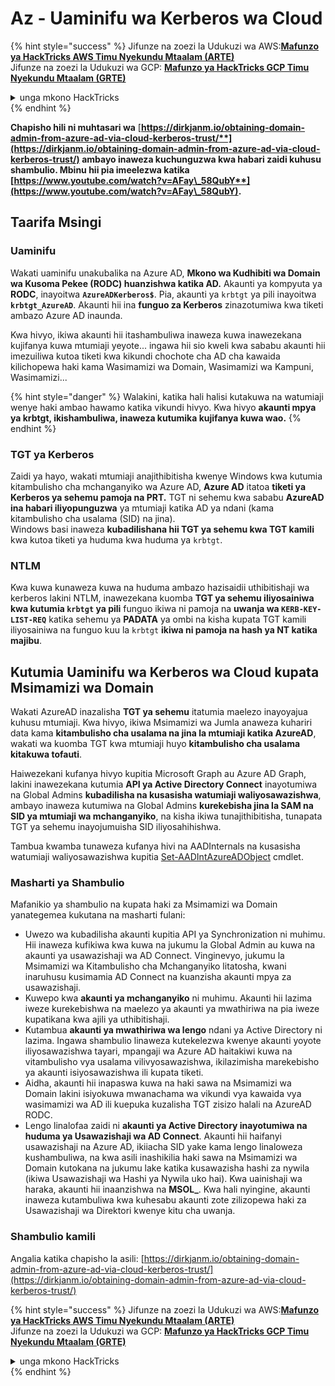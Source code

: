 # Az - Uaminifu wa Kerberos wa Cloud

{% hint style="success" %}
Jifunze na zoezi la Udukuzi wa AWS:<img src="/.gitbook/assets/image.png" alt="" data-size="line">[**Mafunzo ya HackTricks AWS Timu Nyekundu Mtaalam (ARTE)**](https://training.hacktricks.xyz/courses/arte)<img src="/.gitbook/assets/image.png" alt="" data-size="line">\
Jifunze na zoezi la Udukuzi wa GCP: <img src="/.gitbook/assets/image (2).png" alt="" data-size="line">[**Mafunzo ya HackTricks GCP Timu Nyekundu Mtaalam (GRTE)**<img src="/.gitbook/assets/image (2).png" alt="" data-size="line">](https://training.hacktricks.xyz/courses/grte)

<details>

<summary>unga mkono HackTricks</summary>

* Angalia [**mpango wa michango**](https://github.com/sponsors/carlospolop)!
* **Jiunge na** 💬 [**kikundi cha Discord**](https://discord.gg/hRep4RUj7f) au [**kikundi cha telegram**](https://t.me/peass) au **tufuate** kwenye **Twitter** 🐦 [**@hacktricks\_live**](https://twitter.com/hacktricks\_live)**.**
* **Shiriki mbinu za udukuzi kwa kuwasilisha PRs kwa** [**HackTricks**](https://github.com/carlospolop/hacktricks) na [**HackTricks Cloud**](https://github.com/carlospolop/hacktricks-cloud) repos za github.

</details>
{% endhint %}

**Chapisho hili ni muhtasari wa** [**https://dirkjanm.io/obtaining-domain-admin-from-azure-ad-via-cloud-kerberos-trust/**](https://dirkjanm.io/obtaining-domain-admin-from-azure-ad-via-cloud-kerberos-trust/) **ambayo inaweza kuchunguzwa kwa habari zaidi kuhusu shambulio. Mbinu hii pia imeelezwa katika** [**https://www.youtube.com/watch?v=AFay\_58QubY**](https://www.youtube.com/watch?v=AFay\_58QubY)**.**

## Taarifa Msingi

### Uaminifu

Wakati uaminifu unakubalika na Azure AD, **Mkono wa Kudhibiti wa Domain wa Kusoma Pekee (RODC) huanzishwa katika AD.** Akaunti ya kompyuta ya **RODC**, inayoitwa **`AzureADKerberos$`**. Pia, akaunti ya `krbtgt` ya pili inayoitwa **`krbtgt_AzureAD`**. Akaunti hii ina **funguo za Kerberos** zinazotumiwa kwa tiketi ambazo Azure AD inaunda.

Kwa hivyo, ikiwa akaunti hii itashambuliwa inaweza kuwa inawezekana kujifanya kuwa mtumiaji yeyote... ingawa hii sio kweli kwa sababu akaunti hii imezuiliwa kutoa tiketi kwa kikundi chochote cha AD cha kawaida kilichopewa haki kama Wasimamizi wa Domain, Wasimamizi wa Kampuni, Wasimamizi...

{% hint style="danger" %}
Walakini, katika hali halisi kutakuwa na watumiaji wenye haki ambao hawamo katika vikundi hivyo. Kwa hivyo **akaunti mpya ya krbtgt, ikishambuliwa, inaweza kutumika kujifanya kuwa wao.**
{% endhint %}

### TGT ya Kerberos

Zaidi ya hayo, wakati mtumiaji anajithibitisha kwenye Windows kwa kutumia kitambulisho cha mchanganyiko wa Azure AD, **Azure AD** itatoa **tiketi ya Kerberos ya sehemu pamoja na PRT.** TGT ni sehemu kwa sababu **AzureAD ina habari iliyopunguzwa** ya mtumiaji katika AD ya ndani (kama kitambulisho cha usalama (SID) na jina).\
Windows basi inaweza **kubadilishana hii TGT ya sehemu kwa TGT kamili** kwa kutoa tiketi ya huduma kwa huduma ya `krbtgt`.&#x20;

### NTLM

Kwa kuwa kunaweza kuwa na huduma ambazo hazisaidii uthibitishaji wa kerberos lakini NTLM, inawezekana kuomba **TGT ya sehemu iliyosainiwa kwa kutumia `krbtgt` ya pili** funguo ikiwa ni pamoja na **uwanja wa `KERB-KEY-LIST-REQ`** katika sehemu ya **PADATA** ya ombi na kisha kupata TGT kamili iliyosainiwa na funguo kuu la `krbtgt` **ikiwa ni pamoja na hash ya NT katika majibu**.

## Kutumia Uaminifu wa Kerberos wa Cloud kupata Msimamizi wa Domain <a href="#abusing-cloud-kerberos-trust-to-obtain-domain-admin" id="abusing-cloud-kerberos-trust-to-obtain-domain-admin"></a>

Wakati AzureAD inazalisha **TGT ya sehemu** itatumia maelezo inayoyajua kuhusu mtumiaji. Kwa hivyo, ikiwa Msimamizi wa Jumla anaweza kuhariri data kama **kitambulisho cha usalama na jina la mtumiaji katika AzureAD**, wakati wa kuomba TGT kwa mtumiaji huyo **kitambulisho cha usalama kitakuwa tofauti**.

Haiwezekani kufanya hivyo kupitia Microsoft Graph au Azure AD Graph, lakini inawezekana kutumia **API ya Active Directory Connect** inayotumiwa na Global Admins **kubadilisha na kusasisha watumiaji waliyosawazishwa**, ambayo inaweza kutumiwa na Global Admins **kurekebisha jina la SAM na SID ya mtumiaji wa mchanganyiko**, na kisha ikiwa tunajithibitisha, tunapata TGT ya sehemu inayojumuisha SID iliyosahihishwa.

Tambua kwamba tunaweza kufanya hivi na AADInternals na kusasisha watumiaji waliyosawazishwa kupitia [Set-AADIntAzureADObject](https://aadinternals.com/aadinternals/#set-aadintazureadobject-a) cmdlet.

### Masharti ya Shambulio <a href="#attack-prerequisites" id="attack-prerequisites"></a>

Mafanikio ya shambulio na kupata haki za Msimamizi wa Domain yanategemea kukutana na masharti fulani:

* Uwezo wa kubadilisha akaunti kupitia API ya Synchronization ni muhimu. Hii inaweza kufikiwa kwa kuwa na jukumu la Global Admin au kuwa na akaunti ya usawazishaji wa AD Connect. Vinginevyo, jukumu la Msimamizi wa Kitambulisho cha Mchanganyiko litatosha, kwani inaruhusu kusimamia AD Connect na kuanzisha akaunti mpya za usawazishaji.
* Kuwepo kwa **akaunti ya mchanganyiko** ni muhimu. Akaunti hii lazima iweze kurekebishwa na maelezo ya akaunti ya mwathiriwa na pia iweze kupatikana kwa ajili ya uthibitishaji.
* Kutambua **akaunti ya mwathiriwa wa lengo** ndani ya Active Directory ni lazima. Ingawa shambulio linaweza kutekelezwa kwenye akaunti yoyote iliyosawazishwa tayari, mpangaji wa Azure AD haitakiwi kuwa na vitambulisho vya usalama vilivyosawazishwa, ikilazimisha marekebisho ya akaunti isiyosawazishwa ili kupata tiketi.
* Aidha, akaunti hii inapaswa kuwa na haki sawa na Msimamizi wa Domain lakini isiyokuwa mwanachama wa vikundi vya kawaida vya wasimamizi wa AD ili kuepuka kuzalisha TGT zisizo halali na AzureAD RODC.
* Lengo linalofaa zaidi ni **akaunti ya Active Directory inayotumiwa na huduma ya Usawazishaji wa AD Connect**. Akaunti hii haifanyi usawazishaji na Azure AD, ikiiacha SID yake kama lengo linaloweza kushambuliwa, na kwa asili inashikilia haki sawa na Msimamizi wa Domain kutokana na jukumu lake katika kusawazisha hashi za nywila (ikiwa Usawazishaji wa Hashi ya Nywila uko hai). Kwa uainishaji wa haraka, akaunti hii inaanzishwa na **MSOL\_**. Kwa hali nyingine, akaunti inaweza kutambuliwa kwa kuhesabu akaunti zote zilizopewa haki za Usawazishaji wa Direktori kwenye kitu cha uwanja.

### Shambulio kamili <a href="#the-full-attack" id="the-full-attack"></a>

Angalia katika chapisho la asili: [https://dirkjanm.io/obtaining-domain-admin-from-azure-ad-via-cloud-kerberos-trust/](https://dirkjanm.io/obtaining-domain-admin-from-azure-ad-via-cloud-kerberos-trust/)

{% hint style="success" %}
Jifunze na zoezi la Udukuzi wa AWS:<img src="/.gitbook/assets/image.png" alt="" data-size="line">[**Mafunzo ya HackTricks AWS Timu Nyekundu Mtaalam (ARTE)**](https://training.hacktricks.xyz/courses/arte)<img src="/.gitbook/assets/image.png" alt="" data-size="line">\
Jifunze na zoezi la Udukuzi wa GCP: <img src="/.gitbook/assets/image (2).png" alt="" data-size="line">[**Mafunzo ya HackTricks GCP Timu Nyekundu Mtaalam (GRTE)**<img src="/.gitbook/assets/image (2).png" alt="" data-size="line">](https://training.hacktricks.xyz/courses/grte)

<details>

<summary>unga mkono HackTricks</summary>

* Angalia [**mpango wa michango**](https://github.com/sponsors/carlospolop)!
* **Jiunge na** 💬 [**kikundi cha Discord**](https://discord.gg/hRep4RUj7f) au [**kikundi cha telegram**](https://t.me/peass) au **tufuate** kwenye **Twitter** 🐦 [**@hacktricks\_live**](https://twitter.com/hacktricks\_live)**.**
* **Shiriki mbinu za udukuzi kwa kuwasilisha PRs kwa** [**HackTricks**](https://github.com/carlospolop/hacktricks) na [**HackTricks Cloud**](https://github.com/carlospolop/hacktricks-cloud) repos za github.

</details>
{% endhint %}
